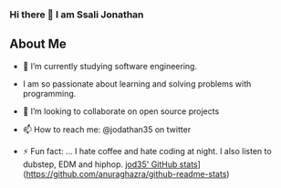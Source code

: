 ### Hi there 👋 I am Ssali Jonathan



## About Me

- 🔭 I’m currently studying software engineering.
- I am so passionate about learning and solving problems with programming.
- 👯 I’m looking to collaborate on open source projects
- 📫 How to reach me: @jodathan35 on twitter

- ⚡ Fun fact: ... I hate coffee and hate coding at night. I also listen to dubstep, EDM and hiphop.
[jod35' GitHub stats](https://github-readme-stats.vercel.app/api?username=jod35)](https://github.com/anuraghazra/github-readme-stats)
